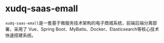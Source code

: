# xudq-saas-emall
`xudq-saas-emall`是一套基于微服务技术架构的电子商城系统，前端后端分离部署，采用了 Vue、Spring Boot、MyBatis、Docker、Elasticsearch等核心技术快速搭建系统。
